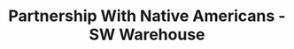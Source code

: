 ---
title: "Partnership With Native Americans - SW Warehouse"
url: /phoenix/partnership-with-native-americans-sw-warehouse/
shop: charity
---